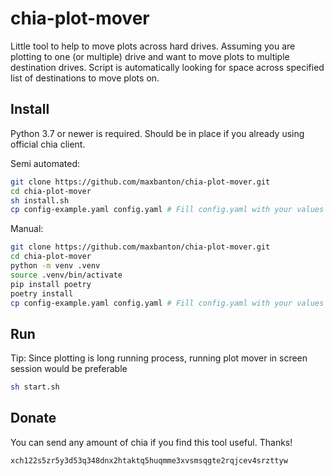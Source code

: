 # chia-plot-mover
Little tool to help to move plots across hard drives.
Assuming you are plotting to one (or multiple) drive and want to move plots to multiple destination drives.
Script is automatically looking for space across specified list of destinations to move plots on.

## Install
Python 3.7 or newer is required. Should be in place if you already using official chia client.

Semi automated:
```bash
git clone https://github.com/maxbanton/chia-plot-mover.git
cd chia-plot-mover
sh install.sh
cp config-example.yaml config.yaml # Fill config.yaml with your values
```

Manual:
```bash
git clone https://github.com/maxbanton/chia-plot-mover.git
cd chia-plot-mover
python -m venv .venv
source .venv/bin/activate
pip install poetry
poetry install
cp config-example.yaml config.yaml # Fill config.yaml with your values
```

## Run
Tip: Since plotting is long running process, running plot mover in screen session would be preferable

```bash
sh start.sh
```

## Donate
You can send any amount of chia if you find this tool useful. Thanks!
```bash
xch122s5zr5y3d53q348dnx2htaktq5huqmme3xvsmsqgte2rqjcev4srzttyw
```
